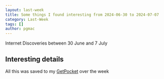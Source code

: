 ```yaml
---
layout: last-week
title: Some things I found interesting from 2024-06-30 to 2024-07-07
category: Last-Week
tags: []
author: pgmac
---
```


Internet Discoveries between 30 June and  7 July

## Interesting details

All this was saved to my [GetPocket](https://getpocket.com/) over the week